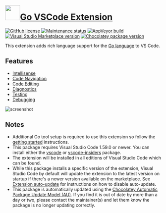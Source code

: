 # [<img src="https://cdn.jsdelivr.net/gh/dgalbraith/chocolatey-packages@f6955499323841ec9a33508345bfe5257fcfee78/icons/vscode-go.png" width="48" height="48" />Go VSCode Extension](<https://chocolatey.org/packages/vscode-go>)

[![GitHub license](https://img.shields.io/github/license/golang/vscode-go)](https://github.com/golang/vscode-go/blob/master/LICENSE)
[![Maintenance status](https://img.shields.io/badge/maintained-yes-green.svg)](https://github.com/dgalbraith/chocolatey-packages/graphs/commit-activity)
[![AppVeyor build](https://img.shields.io/appveyor/ci/dgalbraith/chocolatey-packages)](https://ci.appveyor.com/project/dgalbraith/chocolatey-packages)
[![Visual Studio Marketplace version](https://img.shields.io/visual-studio-marketplace/v/golang.Go?label=Marketplace)](https://marketplace.visualstudio.com/items?itemName=golang.Go)
[![Chocolatey package version](https://img.shields.io/chocolatey/v/vscode-go?label=Chocolatey)](https://chocolatey.org/packages/vscode-go)

This extension adds rich language support for the [Go language](https://golang.org/) to VS Code.

## Features

* [Intellisense](https://github.com/golang/vscode-go/blob/master/docs/features.md#intellisense)
* [Code Navigation](https://github.com/golang/vscode-go/blob/master/docs/features.md#code-navigation)
* [Code Editing](https://github.com/golang/vscode-go/blob/master/docs/features.md#code-editing)
* [Diagnostics](https://github.com/golang/vscode-go/blob/master/docs/features.md#diagnostics)
* [Testing](https://github.com/golang/vscode-go/blob/master/docs/features.md#run-and-test-in-the-editor)
* [Debugging](https://github.com/golang/vscode-go/blob/master/README.md#debugging)

![screenshot](https://cdn.jsdelivr.net/gh/dgalbraith/chocolatey-packages@f6955499323841ec9a33508345bfe5257fcfee78/automatic/vscode-go/screenshot.png)

## Notes

* Additional Go tool setup is required to use this extension so follow the [getting started](https://github.com/golang/vscode-go/blob/master/README.md#getting-started) instructions.
* This package requires Visual Studio Code 1.59.0 or newer.
  You can install either the [vscode](https://chocolatey.org/packages/vscode) or [vscode-insiders](https://chocolatey.org/packages/vscode-insiders) package.
* The extension will be installed in all editions of Visual Studio Code which can be found.
* While this package installs a specific version of the extension, Visual Studio Code by default will update the extension to the latest version on startup if there's a newer version available on the marketplace.
  See [Extension auto-update](https://code.visualstudio.com/docs/editor/extension-gallery#_extension-autoupdate) for instructions on how to disable auto-update.
* This package is automatically updated using the [Chocolatey Automatic Package Update Model (AU)](https://github.com/majkinetor/au/blob/master/README.md).
  If you find it is out of date by more than a day or two, please contact the maintainer(s) and let them know the package is no longer updating correctly.
